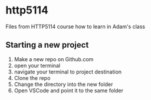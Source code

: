 # http5114
Files from HTTP5114 course
how to learn in Adam's class


## Starting a new project
1. Make a new repo on Github.com
2. open your terminal
3. navigate your terminal to project destination
4. Clone the repo
5. Change the directory into the new folder
6. Open VSCode and point it to the same folder
